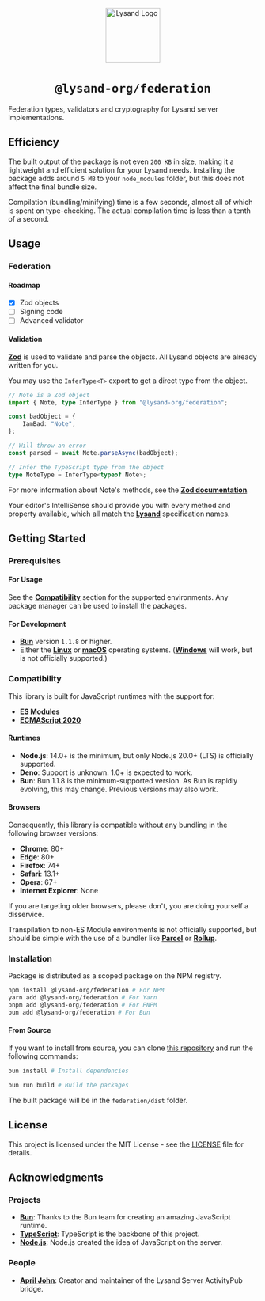 <p align="center">
  <a href="https://lysand.org"><img src="https://cdn.lysand.org/logo-long-dark.webp" alt="Lysand Logo" height="110"></a>
</p>

<center><h1><code>@lysand-org/federation</code></h1></center>

Federation types, validators and cryptography for Lysand server implementations.

## Efficiency

The built output of the package is not even `200 KB` in size, making it a lightweight and efficient solution for your Lysand needs. Installing the package adds around `5 MB` to your `node_modules` folder, but this does not affect the final bundle size.

Compilation (bundling/minifying) time is a few seconds, almost all of which is spent on type-checking. The actual compilation time is less than a tenth of a second.

## Usage

### Federation

#### Roadmap

- [x] Zod objects
- [ ] Signing code
- [ ] Advanced validator

#### Validation

[**Zod**](https://zod.dev) is used to validate and parse the objects. All Lysand objects are already written for you.

You may use the `InferType<T>` export to get a direct type from the object.

```typescript
// Note is a Zod object
import { Note, type InferType } from "@lysand-org/federation";

const badObject = {
    IamBad: "Note",
};

// Will throw an error
const parsed = await Note.parseAsync(badObject);

// Infer the TypeScript type from the object
type NoteType = InferType<typeof Note>;
```

For more information about Note's methods, see the [**Zod documentation**](https://zod.dev/docs/).

Your editor's IntelliSense should provide you with every method and property available, which all match the [**Lysand**](https://lysand.org) specification names.

## Getting Started

### Prerequisites

#### For Usage

See the [**Compatibility**](#compatibility) section for the supported environments. Any package manager can be used to install the packages.

#### For Development

- [**Bun**](https://bun.sh) version `1.1.8` or higher.
- Either the [**Linux**](https://www.linux.org) or [**macOS**](https://www.apple.com/macos) operating systems. ([**Windows**](https://www.microsoft.com/windows) will work, but is not officially supported.)

### Compatibility

This library is built for JavaScript runtimes with the support for:

- [**ES Modules**](https://nodejs.org/api/esm.html)
- [**ECMAScript 2020**](https://www.ecma-international.org/ecma-262/11.0/index.html)

#### Runtimes

- **Node.js**: 14.0+ is the minimum, but only Node.js 20.0+ (LTS) is officially supported.
- **Deno**: Support is unknown. 1.0+ is expected to work.
- **Bun**: Bun 1.1.8 is the minimum-supported version. As Bun is rapidly evolving, this may change. Previous versions may also work.

#### Browsers

Consequently, this library is compatible without any bundling in the following browser versions:

- **Chrome**: 80+
- **Edge**: 80+
- **Firefox**: 74+
- **Safari**: 13.1+
- **Opera**: 67+
- **Internet Explorer**: None

If you are targeting older browsers, please don't, you are doing yourself a disservice.

Transpilation to non-ES Module environments is not officially supported, but should be simple with the use of a bundler like [**Parcel**](https://parceljs.org) or [**Rollup**](https://rollupjs.org).

### Installation

Package is distributed as a scoped package on the NPM registry.

```bash
npm install @lysand-org/federation # For NPM
yarn add @lysand-org/federation # For Yarn
pnpm add @lysand-org/federation # For PNPM
bun add @lysand-org/federation # For Bun
```

#### From Source

If you want to install from source, you can clone [this repository](https://github.com/lysand-org/api) and run the following commands:

```bash
bun install # Install dependencies

bun run build # Build the packages
```

The built package will be in the `federation/dist` folder.

## License

This project is licensed under the MIT License - see the [LICENSE](LICENSE) file for details.

## Acknowledgments

### Projects

- [**Bun**](https://bun.sh): Thanks to the Bun team for creating an amazing JavaScript runtime.
- [**TypeScript**](https://www.typescriptlang.org): TypeScript is the backbone of this project.
- [**Node.js**](https://nodejs.org): Node.js created the idea of JavaScript on the server.

### People

- [**April John**](https://github.com/cutestnekoaqua): Creator and maintainer of the Lysand Server ActivityPub bridge.
